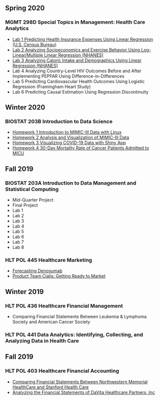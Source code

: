## Spring 2020
### MGMT 298D Special Topics in Management: Health Care Analytics
* [Lab 1 Predicting Health Insurance Expenses Using Linear Regression (U.S. Census Bureau)](/MGMT-298D/Lab1.html)
* [Lab 2 Analyzing Socioeconomics and Exercise Behavior Using Log-Linear/Multiple Linear Regression (NHANES)](/MGMT-298D/Lab2.html)
* [Lab 3 Analyzing Caloric Intake and Demographics Using Linear Regression (NHANES)](/MGMT-298D/Lab3.html)
* Lab 4 Analyzing Country-Level HIV Outcomes Before and After Implementing PEPFAR Using Difference-in-Differences 
* Lab 5 Predicting Cardiovascular Health Outcomes Using Logistic Regression (Framingham Heart Study)
* Lab 6 Predicting Causal Estimation Using Regression Discontinuity

## Winter 2020
### BIOSTAT 203B Introduction to Data Science
* [Homework 1 Introduction to MIMIC-III Data with Linux](/BIOSTAT-203B/Homework1.html)
* [Homework 2 Analysis and Visualization of MIMIC-III Data](/BIOSTAT-203B/Homework2.html)
* [Homework 3 Visualizing COVID-19 Data with Shiny App](https://tonylim.shinyapps.io/COVID-19/)
* [Homework 4 30-Day Mortality Rate of Cancer Patients Admitted to MICU](/BIOSTAT-203B/Homework4.html)

## Fall 2019
### BIOSTAT 203A Introduction to Data Management and Statistical Computing
* Mid-Quarter Project
* Final Project
* Lab 1
* Lab 2
* Lab 3
* Lab 4
* Lab 5
* Lab 6
* Lab 7
* Lab 8

### HLT POL 445 Healthcare Marketing
* [Forecasting Denosumab](/HLT-POL-445/Denosumab.pdf)
* [Product Team Cialis: Getting Ready to Market](/HLT-POL-445/Cialis.pdf)

## Winter 2019
### HLT POL 436 Healthcare Financial Management
* Comparing Financial Statements Between Leukemia & Lymphoma Society and American Cancer Society 

### HLT POL 441 Data Analytics: Identifying, Collecting, and Analyzing Data in Health Care

## Fall 2019
### HLT POL 403 Healthcare Financial Accounting
* [Comparing Financial Statements Between Northwestern Memorial HealthCare and Stanford Health Care](/HLT-POL-403/NorthwesternStanford.pdf)
* [Analyzing the Financial Statements of DaVita Healthcare Partners, Inc](/HLT-POL-403/DaVita.pdf)
